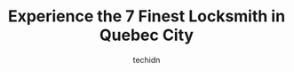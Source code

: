 ---
layout: ampstory
image: https://i0.wp.com/www.auto.or.id/wp-content/uploads/2023/06/serrurier-blanchet-expert-en-sc3a9curitc3a9-privc3a9e-depuis-1955-0-quebec-city-1686323403.jpeg?resize=640,853
author: techidn
featured: false
description: Quebec City, Quebec, Canada is a haven for Locksmith enthusiasts, boasting an impressive array of 7 top-notch establishments. Whether youre a seasoned connoisseur or simply curious to explo
title: Experience the 7 Finest Locksmith in Quebec City
cover:
   title: Experience the 7 Finest Locksmith in Quebec City
   subtitle: AUTO.OR.ID
   background: https://www.auto.or.id/wp-content/uploads/2023/06/serrurier-blanchet-expert-en-sc3a9curitc3a9-privc3a9e-depuis-1955-0-quebec-city-1686323403.jpeg

pages: 
 - layout: thirds
   top: <h1>#1 Serrurier Blanchet - Expert en sécurité privée depuis 1955</h1>
   bottom: "<p>Excellent service.</p>"
   background: https://www.auto.or.id/wp-content/uploads/2023/06/serrurier-blanchet-expert-en-sc3a9curitc3a9-privc3a9e-depuis-1955-1-quebec-city-1686323405.jpeg
   backgroundblur: true
 - layout: thirds
   top: <h1>#2 Serrupro</h1>
   bottom: "<p>5410 Bd Guillaume-Couture suite 84, Lévis, QC G6V 4Z2, Canada</p>"
   background: https://www.auto.or.id/wp-content/uploads/2023/06/serrurier-blanchet-expert-en-sc3a9curitc3a9-privc3a9e-depuis-1955-2-quebec-city-1686323405.jpeg
   cta:
      link: https://www.auto.or.id/experience-the-7-finest-locksmith-in-quebec-city/
      text: Experience the 7 Finest Locksmith in Quebec City
 - layout: thirds
   top: <h1>#3 Serrupro Inc</h1>
   bottom: "<p>3280 Ch Ste-Foy, Québec, QC G1X 1S1, Canada</p>"
   background: https://images.unsplash.com/photo-1574786577759-aebe09a843c6?ixlib=rb-4.0.3&ixid=MnwxMjA3fDB8MHxwaG90by1wYWdlfHx8fGVufDB8fHx8&auto=format&fit=crop&w=640&h=853&q=80
   cta:
      link: https://www.auto.or.id/experience-the-7-finest-locksmith-in-quebec-city/
      text: Experience the 7 Finest Locksmith in Quebec City
 - layout: thirds
   top: <h1>#4 P. Aubut</h1>
   bottom: "<p>323 Rue du Pont, Québec, QC G1K 6M2, Canada</p>"
   background: https://images.unsplash.com/photo-1594502184342-2e12f877aa73?ixlib=rb-4.0.3&ixid=MnwxMjA3fDB8MHxwaG90by1wYWdlfHx8fGVufDB8fHx8&auto=format&fit=crop&w=640&h=853&q=80
   cta:
      link: https://www.auto.or.id/experience-the-7-finest-locksmith-in-quebec-city/
      text: Experience the 7 Finest Locksmith in Quebec City
 - layout: thirds
   top: <h1>#5 Côté Fleury</h1>
   bottom: "<p>810 Bd Charest O, Québec, QC G1N 2C8, Canada</p>"
   background: https://images.unsplash.com/photo-1559384403-c23988dd4219?ixlib=rb-4.0.3&ixid=MnwxMjA3fDB8MHxwaG90by1wYWdlfHx8fGVufDB8fHx8&auto=format&fit=crop&w=640&h=853&q=80
   cta:
      link: https://www.auto.or.id/experience-the-7-finest-locksmith-in-quebec-city/
      text: Experience the 7 Finest Locksmith in Quebec City
 - layout: thirds
   top: <h1>#6 P. Aubut - Bouvier</h1>
   bottom: "<p>710 Rue Bouvier, Québec, QC G2J 1C2, Canada</p>"
   background: https://images.unsplash.com/photo-1610205296127-02e7366806e4?ixlib=rb-4.0.3&ixid=MnwxMjA3fDB8MHxwaG90by1wYWdlfHx8fGVufDB8fHx8&auto=format&fit=crop&w=640&h=853&q=80
   cta:
      link: https://www.auto.or.id/experience-the-7-finest-locksmith-in-quebec-city/
      text: Experience the 7 Finest Locksmith in Quebec City
 - layout: thirds
   top: <h1>#7 Clé Dynamique Serrurier</h1>
   bottom: "<p>487 Rue Arel, Québec, QC G1C 7H9, Canada</p>"
   background: https://images.unsplash.com/photo-1635433868513-afc621b81834?ixlib=rb-4.0.3&ixid=MnwxMjA3fDB8MHxwaG90by1wYWdlfHx8fGVufDB8fHx8&auto=format&fit=crop&w=640&h=853&q=80
   cta:
      link: https://www.auto.or.id/experience-the-7-finest-locksmith-in-quebec-city/
      text: Experience the 7 Finest Locksmith in Quebec City
 - layout: thirds
   middle: Continue reading...
   background: https://images.unsplash.com/photo-1492144534655-ae79c964c9d7?ixlib=rb-4.0.3&ixid=MnwxMjA3fDB8MHxwaG90by1wYWdlfHx8fGVufDB8fHx8&auto=format&fit=crop&w=640&h=853&q=80
   cta:
      link: https://www.auto.or.id/experience-the-7-finest-locksmith-in-quebec-city/
      text: Experience the 7 Finest Locksmith in Quebec City

---